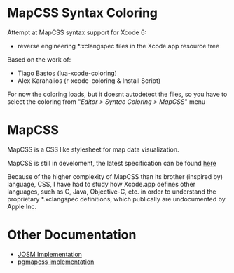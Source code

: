 MapCSS Syntax Coloring
===================

Attempt at MapCSS syntax support for Xcode 6:
* reverse engineering *.xclangspec files in the Xcode.app resource tree

Based on the work of:
* Tiago Bastos (lua-xcode-coloring)
* Alex Karahalios (r-xcode-coloring & Install Script)

For now the coloring loads, but it doesnt autodetect the files, so you have to select the coloring from "*Editor > Syntac Coloring > MapCSS*" menu

MapCSS
===================

MapCSS is a CSS like stylesheet for map data visualization.

MapCSS is still in develoment, the latest specification can be found [here](http://wiki.openstreetmap.org/wiki/MapCSS/0.2)

Because of the higher complexity of MapCSS than its brother (inspired by) language, CSS, I have had to study how Xcode.app defines other languages, such as C, Java, Objective-C, etc. in order to understand the proprietary *.xclangspec definitions, which publically are undocumented by Apple Inc.

Other Documentation
===================

* [JOSM Implementation](http://josm.openstreetmap.de/wiki/Help/Styles/MapCSSImplementation)
* [pgmapcss implementation](https://github.com/plepe/pgmapcss/blob/master/doc/MapCSS.creole)


